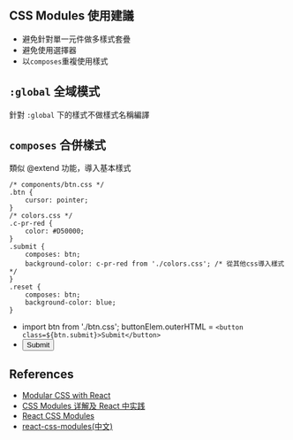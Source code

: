 ## CSS Modules 使用建議
 - 避免針對單一元件做多樣式套疊
 - 避免使用選擇器
 - 以`composes`重複使用樣式

## `:global` 全域模式
針對 `:global` 下的樣式不做樣式名稱編譯

## `composes` 合併樣式
類似 @extend 功能，導入基本樣式

    /* components/btn.css */
    .btn {
        cursor: pointer;
    }
    /* colors.css */
    .c-pr-red {
        color: #D50000;
    }
    .submit {
        composes: btn;
        background-color: c-pr-red from './colors.css'; /* 從其他css導入樣式 */
    }
    .reset {
        composes: btn;
        background-color: blue;
    }
-
    import btn from './btn.css';
    buttonElem.outerHTML = `<button class=${btn.submit}>Submit</button>`
-
    <button class="btn--fec26 btn--submit-abc53">Submit</button>

## References
 - [Modular CSS with React](https://medium.com/@pioul/modular-css-with-react-61638ae9ea3e#.xk8dhx3fn)
 - [CSS Modules 详解及 React 中实践](https://zhuanlan.zhihu.com/p/20495964)
 - [React CSS Modules](https://github.com/gajus/react-css-modules)
 - [react-css-modules(中文)](https://segmentfault.com/a/1190000004530909#articleHeader0)